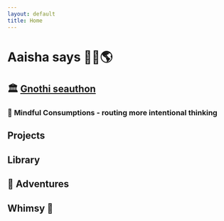 ```yaml
---
layout: default
title: Home
---
```



# **Aaisha says 👋🏽🌎**


## 🏛️ **[Gnothi seauthon](https://aireheart.github.io/Gnothiseauton.md)**

### 💭 **Mindful Consumptions** - routing more intentional thinking 


## **Projects**


## **Library**


## 🌋 **Adventures** 


## **Whimsy** 🫧
